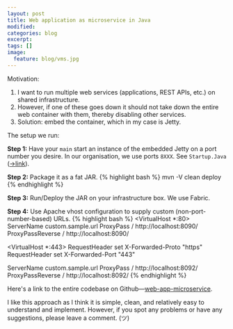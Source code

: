 ```yaml
---
layout: post
title: Web application as microservice in Java
modified:
categories: blog
excerpt:
tags: []
image:
  feature: blog/vms.jpg
---
```

Motivation:

1. I want to run multiple web services (applications, REST APIs, etc.) on shared infrastructure.
1. However, if one of these goes down it should not take down the entire web container with them, thereby disabling other services.
1. Solution: embed the container, which in my case is Jetty.

The setup we run:

**Step 1:** Have your `main` start an instance of the embedded Jetty on a port number you desire. In our organisation, we use ports `8XXX`. See `Startup.Java` ([→link](https://github.com/avadhutp/web-app-microservice/blob/master/src/main/java/io/github/avadhutp/webapprecipe/generic/StartUp.java)).

**Step 2:** Package it as a fat JAR.
{% highlight bash %}
mvn -V clean deploy
{% endhighlight %}

**Step 3:** Run/Deploy the JAR on your infrastructure box. We use Fabric.

**Step 4:** Use Apache vhost configuration to supply custom (non-port-number-based) URLs.
{% highlight bash %}
<VirtualHost *:80>
  ServerName custom.sample.url
  ProxyPass / http://localhost:8090/
  ProxyPassReverse / http://localhost:8090/
</VirtualHost>

<VirtualHost *:443>
  RequestHeader set X-Forwarded-Proto "https"
  RequestHeader set X-Forwarded-Port "443"
  
  ServerName custom.sample.url
  ProxyPass / http://localhost:8092/
  ProxyPassReverse / http://localhost:8092/
</VirtualHost>
{% endhighlight %}

Here's a link to the entire codebase on Github—[web-app-microservice](https://github.com/avadhutp/web-app-microservice).

I like this approach as I think it is simple, clean, and relatively easy to understand and implement. However, if you spot any problems or have any suggestions, please leave a comment. (ツ)
